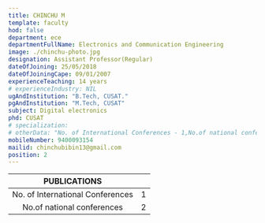 ```yaml
---
title: CHINCHU M
template: faculty
hod: false
department: ece
departmentFullName: Electronics and Communication Engineering
image: ./chinchu-photo.jpg
designation: Assistant Professor(Regular)
dateOfJoining: 25/05/2018
dateOfJoiningCape: 09/01/2007
experienceTeaching: 14 years
# experienceIndustry: NIL
ugAndInstitution: "B.Tech, CUSAT."
pgAndInstitution: "M.Tech, CUSAT"
subject: Digital electronics
phd: CUSAT
# specialization:
# otherData: "No. of International Conferences - 1,No.of national conferences - 2"
mobileNumber: 9400093154
mailid: chinchubibin13@gmail.com
position: 2
---
```

|           PUBLICATIONS           |     |
| :------------------------------: | :-: |
| No. of International Conferences |  1  |
|    No.of national conferences    |  2  |
